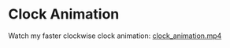 # Clock Animation
Watch my faster clockwise clock animation: [clock_animation.mp4](https://github.com/yourusername/clock-animation/raw/main/clock_animation.mp4)
